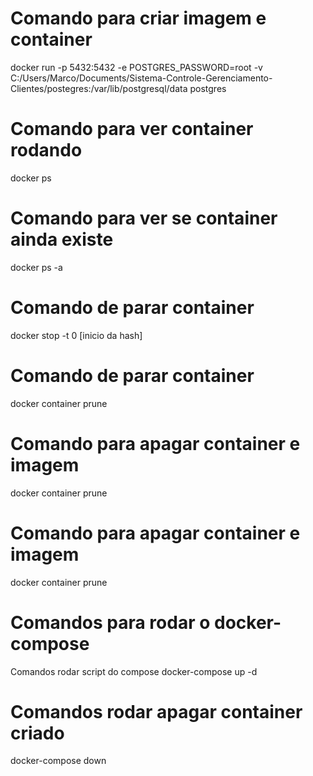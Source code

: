 # Comando para criar imagem e container
docker run -p 5432:5432 -e POSTGRES_PASSWORD=root -v C:/Users/Marco/Documents/Sistema-Controle-Gerenciamento-Clientes/postegres:/var/lib/postgresql/data postgres

# Comando para ver container rodando 
docker ps

# Comando para ver se container ainda existe 
docker ps -a

# Comando de parar container 
docker stop -t 0 [inicio da hash]

# Comando de parar container 
docker container prune

# Comando para apagar container e imagem
docker container prune



#

# Comando para apagar container e imagem
docker container prune

# Comandos para rodar o docker-compose
Comandos rodar script do compose
docker-compose up -d

# Comandos rodar apagar container criado
docker-compose down
